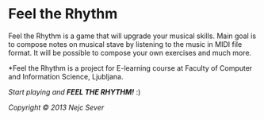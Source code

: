Feel the Rhythm
===============

Feel the Rhythm is a game that will upgrade your musical skills. Main goal is to compose notes on musical stave by listening to the music in MIDI file format. It will be possible to compose your own exercises and much more.

*Feel the Rhythm is a project for E-learning course at Faculty of Computer and Information Science, Ljubljana.



_Start playing and **FEEL THE RHYTHM!**_ :)

_Copyright © 2013 Nejc Sever_
